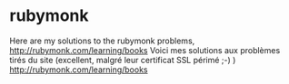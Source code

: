 # rubymonk
Here are my solutions to the rubymonk problems, http://rubymonk.com/learning/books
 Voici mes solutions aux problèmes tirés du site (excellent, malgré leur certificat SSL périmé ;-) ) http://rubymonk.com/learning/books
